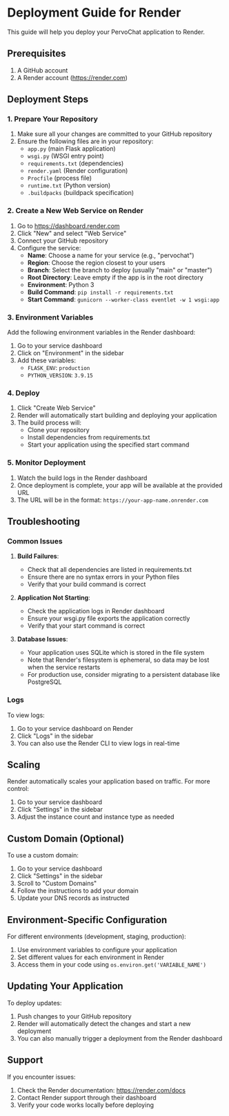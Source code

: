 # Deployment Guide for Render

This guide will help you deploy your PervoChat application to Render.

## Prerequisites

1. A GitHub account
2. A Render account (https://render.com)

## Deployment Steps

### 1. Prepare Your Repository

1. Make sure all your changes are committed to your GitHub repository
2. Ensure the following files are in your repository:
   - `app.py` (main Flask application)
   - `wsgi.py` (WSGI entry point)
   - `requirements.txt` (dependencies)
   - `render.yaml` (Render configuration)
   - `Procfile` (process file)
   - `runtime.txt` (Python version)
   - `.buildpacks` (buildpack specification)

### 2. Create a New Web Service on Render

1. Go to https://dashboard.render.com
2. Click "New" and select "Web Service"
3. Connect your GitHub repository
4. Configure the service:
   - **Name**: Choose a name for your service (e.g., "pervochat")
   - **Region**: Choose the region closest to your users
   - **Branch**: Select the branch to deploy (usually "main" or "master")
   - **Root Directory**: Leave empty if the app is in the root directory
   - **Environment**: Python 3
   - **Build Command**: `pip install -r requirements.txt`
   - **Start Command**: `gunicorn --worker-class eventlet -w 1 wsgi:app`

### 3. Environment Variables

Add the following environment variables in the Render dashboard:

1. Go to your service dashboard
2. Click on "Environment" in the sidebar
3. Add these variables:
   - `FLASK_ENV`: `production`
   - `PYTHON_VERSION`: `3.9.15`

### 4. Deploy

1. Click "Create Web Service"
2. Render will automatically start building and deploying your application
3. The build process will:
   - Clone your repository
   - Install dependencies from requirements.txt
   - Start your application using the specified start command

### 5. Monitor Deployment

1. Watch the build logs in the Render dashboard
2. Once deployment is complete, your app will be available at the provided URL
3. The URL will be in the format: `https://your-app-name.onrender.com`

## Troubleshooting

### Common Issues

1. **Build Failures**:
   - Check that all dependencies are listed in requirements.txt
   - Ensure there are no syntax errors in your Python files
   - Verify that your build command is correct

2. **Application Not Starting**:
   - Check the application logs in Render dashboard
   - Ensure your wsgi.py file exports the application correctly
   - Verify that your start command is correct

3. **Database Issues**:
   - Your application uses SQLite which is stored in the file system
   - Note that Render's filesystem is ephemeral, so data may be lost when the service restarts
   - For production use, consider migrating to a persistent database like PostgreSQL

### Logs

To view logs:
1. Go to your service dashboard on Render
2. Click "Logs" in the sidebar
3. You can also use the Render CLI to view logs in real-time

## Scaling

Render automatically scales your application based on traffic. For more control:

1. Go to your service dashboard
2. Click "Settings" in the sidebar
3. Adjust the instance count and instance type as needed

## Custom Domain (Optional)

To use a custom domain:

1. Go to your service dashboard
2. Click "Settings" in the sidebar
3. Scroll to "Custom Domains"
4. Follow the instructions to add your domain
5. Update your DNS records as instructed

## Environment-Specific Configuration

For different environments (development, staging, production):

1. Use environment variables to configure your application
2. Set different values for each environment in Render
3. Access them in your code using `os.environ.get('VARIABLE_NAME')`

## Updating Your Application

To deploy updates:

1. Push changes to your GitHub repository
2. Render will automatically detect the changes and start a new deployment
3. You can also manually trigger a deployment from the Render dashboard

## Support

If you encounter issues:
1. Check the Render documentation: https://render.com/docs
2. Contact Render support through their dashboard
3. Verify your code works locally before deploying